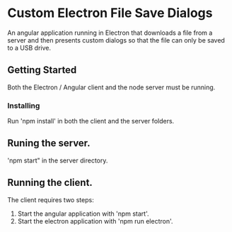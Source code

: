 # Custom Electron File Save Dialogs

An angular application running in Electron that downloads a file from a server and then presents custom dialogs
so that the file can only be saved to a USB drive.

## Getting Started

Both the Electron / Angular client and the node server must be running.

### Installing

Run 'npm install' in both the client and the server folders.

## Runing the server.
'npm start" in the server directory.

## Running the client.
The client requires two steps:
1) Start the angular application with 'npm start'.
2) Start the electron application with 'npm run electron'.

